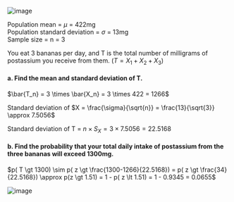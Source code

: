 
![image](https://github.com/user-attachments/assets/9cfaa5b5-e584-4ac9-a39a-d251373ef96d)

Population mean = $\mu$ = 422mg  
Population standard deviation = $\sigma$ = 13mg  
Sample size = n = 3  

You eat 3 bananas per day, and T is the total number of milligrams of postassium you receive from them. 
($T = X_1 + X_2 + X_3$)

#### a. Find the mean and standard deviation of T.

$\bar{T_n} = 3 \times \bar{X_n} = 3 \times 422 = 1266$  

Standard deviation of $X = \frac{\sigma}{\sqrt{n}} = \frac{13}{\sqrt{3}} \approx 7.5056$

Standard deviation of T = $n \times S_X = 3 \times 7.5056 = 22.5168$

#### b. Find the probability that your total daily intake of postassium from the three bananas will exceed 1300mg.

$p( T \gt 1300) \sim p( z \gt \frac{1300-1266}{22.5168}) = p( z \gt \frac{34}{22.5168}) \approx p(z \gt 1.51) = 1 - p( z \lt 1.51) = 1 - 0.9345 = 0.0655$

![image](https://github.com/user-attachments/assets/1e9643da-7fbb-4743-8dd3-5f185c9bee9b)
